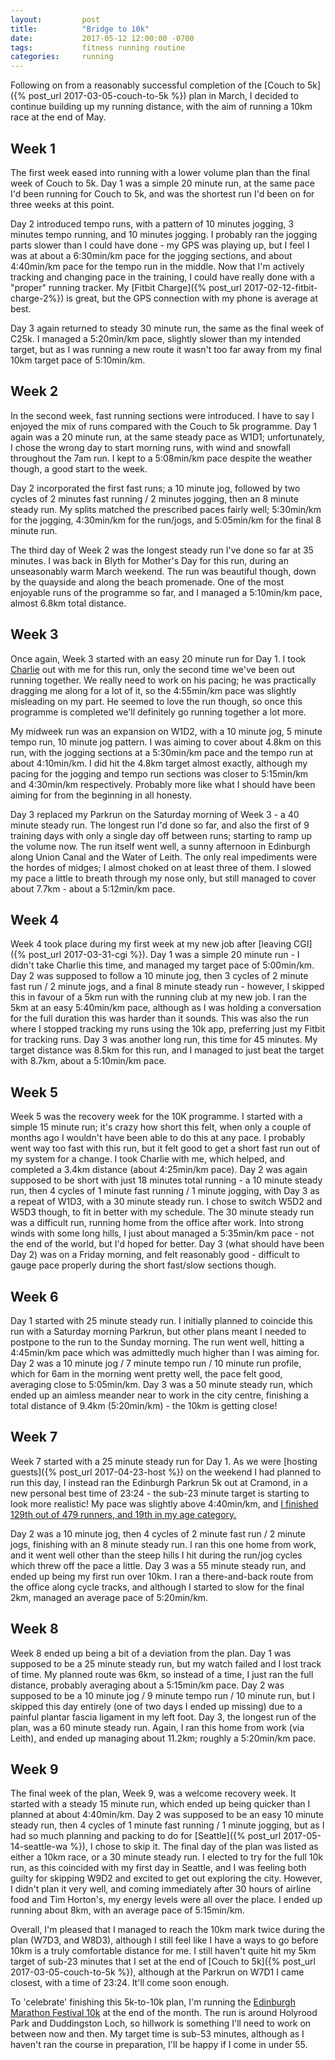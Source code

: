 ```yaml
---
layout:         post
title:          "Bridge to 10k"
date:           2017-05-12 12:00:00 -0700
tags:           fitness running routine
categories:     running
---
```


Following on from a reasonably successful completion of the [Couch to 5k]({% post_url 2017-03-05-couch-to-5k %}) plan in March, I decided to continue building up my running distance, with the aim of running a 10km race at the end of May.

<!-- Read More -->

## Week 1

The first week eased into running with a lower volume plan than the final week of Couch to 5k. Day 1 was a simple 20 minute run, at the same pace I'd been running for Couch to 5k, and was the shortest run I'd been on for three weeks at this point. 

Day 2 introduced tempo runs, with a pattern of 10 minutes jogging, 3 minutes tempo running, and 10 minutes jogging. I probably ran the jogging parts slower than I could have done - my GPS was playing up, but I feel I was at about a 6:30min/km pace for the jogging sections, and about 4:40min/km pace for the tempo run in the middle. Now that I'm actively tracking and changing pace in the training, I could have really done with a "proper" running tracker. My [Fitbit Charge]({% post_url 2017-02-12-fitbit-charge-2%}) is great, but the GPS connection with my phone is average at best. 

Day 3 again returned to steady 30 minute run, the same as the final week of C25k. I managed a 5:20min/km pace, slightly slower than my intended target, but as I was running a new route it wasn't too far away from my final 10km target pace of 5:10min/km.

## Week 2

In the second week, fast running sections were introduced. I have to say I enjoyed the mix of runs compared with the Couch to 5k programme. Day 1 again was a 20 minute run, at the same steady pace as W1D1; unfortunately, I chose the wrong day to start morning runs, with wind and snowfall throughout the 7am run. I kept to a 5:08min/km pace despite the weather though, a good start to the week. 

Day 2 incorporated the first fast runs; a 10 minute jog, followed by two cycles of 2 minutes fast running / 2 minutes jogging, then an 8 minute steady run. My splits matched the prescribed paces fairly well; 5:30min/km for the jogging, 4:30min/km for the run/jogs, and 5:05min/km for the final 8 minute run. 

The third day of Week 2 was the longest steady run I've done so far at 35 minutes. I was back in Blyth for Mother's Day for this run, during an unseasonably warm March weekend. The run was beautiful though, down by the quayside and along the beach promenade. One of the most enjoyable runs of the programme so far, and I managed a 5:10min/km pace, almost 6.8km total distance.

## Week 3

Once again, Week 3 started with an easy 20 minute run for Day 1. I took [Charlie][charlie-blog-posts] out with me for this run, only the second time we've been out running together. We really need to work on his pacing; he was practically dragging me along for a lot of it, so the 4:55min/km pace was slightly misleading on my part. He seemed to love the run though, so once this programme is completed we'll definitely go running together a lot more. 

My midweek run was an expansion on W1D2, with a 10 minute jog, 5 minute tempo run, 10 minute jog pattern. I was aiming to cover about 4.8km on this run, with the jogging sections at a 5:30min/km pace and the tempo run at about 4:10min/km. I did hit the 4.8km target almost exactly, although my pacing for the jogging and tempo run sections was closer to 5:15min/km and 4:30min/km respectively. Probably more like what I should have been aiming for from the beginning in all honesty.

Day 3 replaced my Parkrun on the Saturday morning of Week 3 - a 40 minute steady run. The longest run I'd done so far, and also the first of 9 training days with only a single day off between runs; starting to ramp up the volume now. The run itself went well, a sunny afternoon in Edinburgh along Union Canal and the Water of Leith. The only real impediments were the hordes of midges; I almost choked on at least three of them. I slowed my pace a little to breath through my nose only, but still managed to cover about 7.7km - about a 5:12min/km pace.

## Week 4

Week 4 took place during my first week at my new job after [leaving CGI]({% post_url 2017-03-31-cgi %}). Day 1 was a simple 20 minute run - I didn't take Charlie this time, and managed my target pace of 5:00min/km. Day 2 was supposed to follow a 10 minute jog, then 3 cycles of 2 minute fast run / 2 minute jogs, and a final 8 minute steady run - however, I skipped this in favour of a 5km run with the running club at my new job. I ran the 5km at an easy 5:40min/km pace, although as I was holding a conversation for the full duration this was harder than it sounds. This was also the run where I stopped tracking my runs using the 10k app, preferring just my Fitbit for tracking runs. Day 3 was another long run, this time for 45 minutes. My target distance was 8.5km for this run, and I managed to just beat the target with 8.7km, about a 5:10min/km pace.

## Week 5

Week 5 was the recovery week for the 10K programme. I started with a simple 15 minute run; it's crazy how short this felt, when only a couple of months ago I wouldn't have been able to do this at any pace. I probably went way too fast with this run, but it felt good to get a short fast run out of my system for a change. I took Charlie with me, which helped, and completed a 3.4km distance (about 4:25min/km pace). Day 2 was again supposed to be short with just 18 minutes total running - a 10 minute steady run, then 4 cycles of 1 minute fast running / 1 minute jogging, with Day 3 as a repeat of W1D3, with a 30 minute steady run. I chose to switch W5D2 and W5D3 though, to fit in better with my schedule. The 30 minute steady run was a difficult run, running home from the office after work. Into strong winds with some long hills, I just about managed a 5:35min/km pace - not the end of the world, but I'd hoped for better. Day 3 (what should have been Day 2) was on a Friday morning, and felt reasonably good - difficult to gauge pace properly during the short fast/slow sections though.

## Week 6

Day 1 started with 25 minute steady run. I initially planned to coincide this run with a Saturday morning Parkrun, but other plans meant I needed to postpone to the run to the Sunday morning. The run went well, hitting a 4:45min/km pace which was admittedly much higher than I was aiming for. Day 2 was a 10 minute jog / 7 minute tempo run / 10 minute run profile, which for 6am in the morning went pretty well, the pace felt good, averaging close to 5:05min/km. Day 3 was a 50 minute steady run, which ended up an aimless meander near to work in the city centre, finishing a total distance of 9.4km (5:20min/km) - the 10km is getting close!

## Week 7

Week 7 started with a 25 minute steady run for Day 1. As we were [hosting guests]({% post_url 2017-04-23-host %}) on the weekend I had planned to run this day, I instead ran the Edinburgh Parkrun 5k out at Cramond, in a new personal best time of 23:24 - the sub-23 minute target is starting to look more realistic! My pace was slightly above 4:40min/km, and [I finished 129th out of 479 runners, and 19th in my age category.][parkrun-391-results]

Day 2 was a 10 minute jog, then 4 cycles of 2 minute fast run / 2 minute jogs, finishing with an 8 minute steady run. I ran this one home from work, and it went well other than the steep hills I hit during the run/jog cycles which threw off the pace a little. Day 3 was a 55 minute steady run, and ended up being my first run over 10km. I ran a there-and-back route from the office along cycle tracks, and although I started to slow for the final 2km, managed an average pace of 5:20min/km.

## Week 8

Week 8 ended up being a bit of a deviation from the plan. Day 1 was supposed to be a 25 minute steady run, but my watch failed and I lost track of time. My planned route was 6km, so instead of a time, I just ran the full distance, probably averaging about a 5:15min/km pace. Day 2 was supposed to be a 10 minute jog / 9 minute tempo run / 10 minute run, but I skipped this day entirely (one of two days I ended up missing) due to a painful plantar fascia ligament in my left foot. Day 3, the longest run of the plan, was a 60 minute steady run. Again, I ran this home from work (via Leith), and ended up managing about 11.2km; roughly a 5:20min/km pace.

## Week 9

The final week of the plan, Week 9, was a welcome recovery week. It started with a steady 15 minute run, which ended up being quicker than I planned at about 4:40min/km. Day 2 was supposed to be an easy 10 minute steady run, then 4 cycles of 1 minute fast running / 1 minute jogging, but as I had so much planning and packing to do for [Seattle]({% post_url 2017-05-14-seattle-wa %}), I chose to skip it. The final day of the plan was listed as either a 10km race, or a 30 minute steady run. I elected to try for the full 10k run, as this coincided with my first day in Seattle, and I was feeling both guilty for skipping W9D2 and excited to get out exploring the city. However, I didn't plan it very well, and coming immediately after 30 hours of airline food and Tim Horton's, my energy levels were all over the place. I ended up running about 8km, with an average pace of 5:15min/km.

Overall, I'm pleased that I managed to reach the 10km mark twice during the plan (W7D3, and W8D3), although I still feel like I have a ways to go before 10km is a truly comfortable distance for me. I still haven't quite hit my 5km target of sub-23 minutes that I set at the end of [Couch to 5k]({% post_url 2017-03-05-couch-to-5k %}), although at the Parkrun on W7D1 I came closest, with a time of 23:24. It'll come soon enough.

To 'celebrate' finishing this 5k-to-10k plan, I'm running the [Edinburgh Marathon Festival 10k][emf-10k] at the end of the month. The run is around Holyrood Park and Duddingston Loch, so hillwork is something I'll need to work on between now and then. My target time is sub-53 minutes, although as I haven't ran the course in preparation, I'll be happy if I come in under 55.

[charlie-blog-posts]: http://blog.camerondoyle.co.uk/#charlie
[parkrun-391-results]: http://www.parkrun.org.uk/edinburgh/results/weeklyresults/?runSeqNumber=391
[emf-10k]: https://www.edinburghmarathon.com/events/10k/
